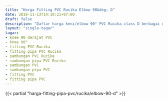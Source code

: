 ```yaml
---
title: "Harga Fitting PVC Rucika Elbow 90&deg; D"
date: 2018-11-13T14:10:21+07:00
draft: false
description: "Daftar harga keni/elbow 90° PVC Rucika class D berbagai ukuran. Lihat harga sambungan atau fitting pipa PVC lengkap di DepoHarga.com"
layout: "single-tagar"
tagar:
- knee 90 derajat PVC
- knee 90°
- fitting PVC Rucika
- fitting pipa PVC Rucika
- sambungan PVC Rucika
- sambungan pipa PVC Rucika
- sambungan PVC
- sambungan pipa PVC
- fitting PVC
- fitting pipa PVC
---
```


{{< partial "harga-fitting-pipa-pvc/rucika/elbow-90-d" >}}